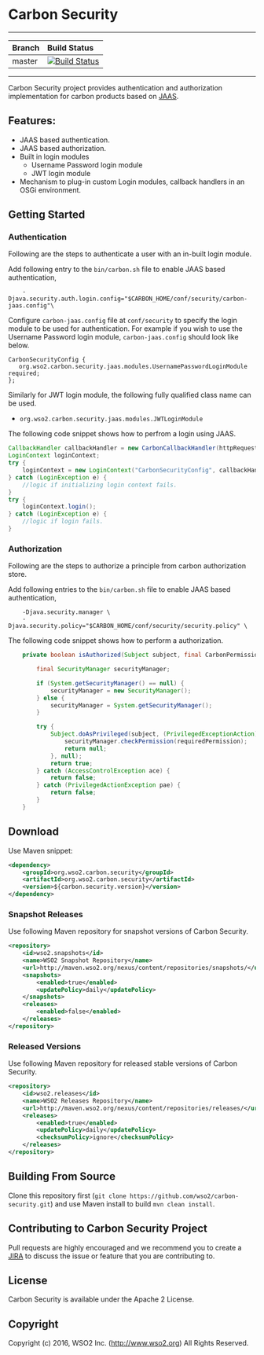 # Carbon Security
---

|  Branch | Build Status |
| :------------ |:-------------
| master      | [![Build Status](https://wso2.org/jenkins/buildStatus/icon?job=carbon-security)](https://wso2.org/jenkins/job/carbon-security) |


---
Carbon Security project provides authentication and authorization implementation for carbon products based on [JAAS](#).
## Features:
* JAAS based authentication.
* JAAS based authorization.
* Built in login modules
  * Username Password login module
  * JWT login module
* Mechanism to plug-in custom Login modules, callback handlers in an OSGi environment.

## Getting Started

### Authentication

Following are the steps to authenticate a user with an in-built login module.

Add following entry to the `bin/carbon.sh` file to enable JAAS based authentication,
```
    -Djava.security.auth.login.config="$CARBON_HOME/conf/security/carbon-jaas.config"\
```

Configure `carbon-jaas.config` file at `conf/security` to specify the login module to be used for authentication. For example if you wish to use the Username Password login module, `carbon-jaas.config` should look like below.

```
CarbonSecurityConfig {
   org.wso2.carbon.security.jaas.modules.UsernamePasswordLoginModule required;
};
```
Similarly for JWT login module, the following fully qualified class name can be used.

-  `org.wso2.carbon.security.jaas.modules.JWTLoginModule`

The following code snippet shows how to perfrom a login using JAAS.

```java
CallbackHandler callbackHandler = new CarbonCallbackHandler(httpRequest);
LoginContext loginContext;
try {
    loginContext = new LoginContext("CarbonSecurityConfig", callbackHandler);
} catch (LoginException e) {
    //logic if initializing login context fails.
}
try {
    loginContext.login();
} catch (LoginException e) {
    //logic if login fails.
}
```

### Authorization

Following are the steps to authorize a principle from carbon authorization store.

Add following entries to the `bin/carbon.sh` file to enable JAAS based authentication,
```
    -Djava.security.manager \
    -Djava.security.policy="$CARBON_HOME/conf/security/security.policy" \
```

The following code snippet shows how to perform a authorization.

```java
    private boolean isAuthorized(Subject subject, final CarbonPermission requiredPermission) {

        final SecurityManager securityManager;

        if (System.getSecurityManager() == null) {
            securityManager = new SecurityManager();
        } else {
            securityManager = System.getSecurityManager();
        }

        try {
            Subject.doAsPrivileged(subject, (PrivilegedExceptionAction) () -> {
                securityManager.checkPermission(requiredPermission);
                return null;
            }, null);
            return true;
        } catch (AccessControlException ace) {
            return false;
        } catch (PrivilegedActionException pae) {
            return false;
        }
    }
```

## Download

Use Maven snippet:
````xml
<dependency>
    <groupId>org.wso2.carbon.security</groupId>
    <artifactId>org.wso2.carbon.security</artifactId>
    <version>${carbon.security.version}</version>
</dependency>
````

### Snapshot Releases

Use following Maven repository for snapshot versions of Carbon Security.

````xml
<repository>
    <id>wso2.snapshots</id>
    <name>WSO2 Snapshot Repository</name>
    <url>http://maven.wso2.org/nexus/content/repositories/snapshots/</url>
    <snapshots>
        <enabled>true</enabled>
        <updatePolicy>daily</updatePolicy>
    </snapshots>
    <releases>
        <enabled>false</enabled>
    </releases>
</repository>
````

### Released Versions

Use following Maven repository for released stable versions of Carbon Security.

````xml
<repository>
    <id>wso2.releases</id>
    <name>WSO2 Releases Repository</name>
    <url>http://maven.wso2.org/nexus/content/repositories/releases/</url>
    <releases>
        <enabled>true</enabled>
        <updatePolicy>daily</updatePolicy>
        <checksumPolicy>ignore</checksumPolicy>
    </releases>
</repository>
````
## Building From Source

Clone this repository first (`git clone https://github.com/wso2/carbon-security.git`) and use Maven install to build
`mvn clean install`.

## Contributing to Carbon Security Project

Pull requests are highly encouraged and we recommend you to create a [JIRA](https://wso2.org/jira/browse/CSECURITY) to discuss the issue or feature that you
 are contributing to.

## License

Carbon Security is available under the Apache 2 License.

## Copyright

Copyright (c) 2016, WSO2 Inc. (http://www.wso2.org) All Rights Reserved.
